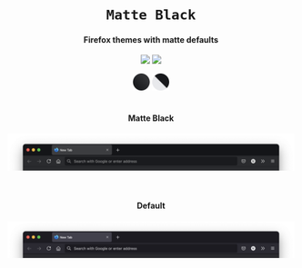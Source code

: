 <div align="center">
  <h1><code>Matte Black</code></h1>
  <h4>Firefox themes with matte defaults</h4>

  <p>
    <a href="https://addons.mozilla.org/firefox/addon/matte-black-default/"><img src="https://img.shields.io/amo/users/matte-black-default.svg?label=Firefox&color=orange&logo=mozilla-firefox" /></a>
    <a href="./LICENSE"><img src="https://img.shields.io/badge/License-MIT-blue.svg" /></a>
  </p>

  <img width="30" height="30" src="matte-black/static/icon.svg">
  <img width="30" height="30" src="matte-black/dynamic/icon.svg">

</div>

<br>

<h4 align="center">Matte Black</h4>

<p align="center">
  <img src="./screenshots/Firefox Proton Matte Black.png" alt="Firefox (Matte Black)">
</p>

<br>

<h4 align="center">Default</h4>

<p align="center">
  <img src="./screenshots/Firefox Proton Default.png" alt="Firefox (Default)">
</p>

<br>
